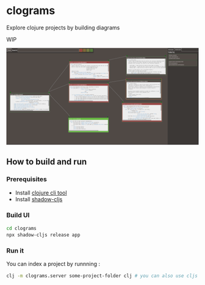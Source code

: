 # clograms

Explore clojure projects by building diagrams

WIP

<img src="/docs/screenshot.png?raw=true"/>

## How to build and run

### Prerequisites

- Install [clojure cli tool](https://clojure.org/guides/getting_started)
- Install [shadow-cljs](https://shadow-cljs.github.io/docs/UsersGuide.html#_installation)

### Build UI

```bash
cd clograms
npx shadow-cljs release app
```

### Run it

You can index a project by runnning :

```bash
clj -m clograms.server some-project-folder clj # you can also use cljs to index clojurescript projects
```
